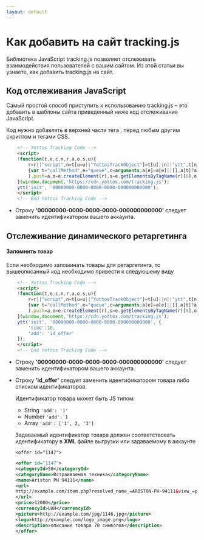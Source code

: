 ```yaml
---
layout: default
---
```


# Как добавить на сайт tracking.js
Библиотека JavaScript tracking.js позволяет отслеживать взаимодействия пользователей с вашим сайтом. 
Из этой статьи вы узнаете, как добавить tracking.js на сайт.

## Код отслеживания JavaScript
Самый простой способ приступить к использованию tracking.js – это добавить в шаблоны сайта приведенный ниже 
код отслеживания JavaScript.

Код нужно добавлять в верхней части тега **<head>**, перед любым другим скриптом и тегами CSS. 

```html
    <!-- Yottos Tracking Code -->
    <script>
    !function(t,e,c,n,r,a,o,s,u){
        r=r||"script",n=t[u=u||"YottosTrackObject"]=t[u]||n||"ytt",t[n]||((a=t[n]=function()
        {var t="callMethod",e="queue",c=arguments;a[e]=a[e]||[],a[t]?a[t].apply(a,c):a[e].push(c)}
        ).push=a,o=e.createElement(r),s=e.getElementsByTagName(r)[0],o.async=!0,o.src=c,s.parentNode.insertBefore(o,s))
    }(window,document,'https://cdn.yottos.com/tracking.js');
    ytt('init', '00000000-0000-0000-0000-000000000000');
    </script>
    <!-- End Yottos Tracking Code -->
```
* Строку **'00000000-0000-0000-0000-000000000000'** следует заменить идентификатором вашего аккаунта.


## Oтслеживание динамического ретаргетинга
#### Запомнить товар
Если необходимо запоминать товары для ретаргетинга, то вышеописанный код необходимо привести к следуюшему виду
```html
    <!-- Yottos Tracking Code -->
    <script>
    !function(t,e,c,n,r,a,o,s,u){
        r=r||"script",n=t[u=u||"YottosTrackObject"]=t[u]||n||"ytt",t[n]||((a=t[n]=function()
        {var t="callMethod",e="queue",c=arguments;a[e]=a[e]||[],a[t]?a[t].apply(a,c):a[e].push(c)}
        ).push=a,o=e.createElement(r),s=e.getElementsByTagName(r)[0],o.async=!0,o.src=c,s.parentNode.insertBefore(o,s))
    }(window,document,'https://cdn.yottos.com/tracking.js');
    ytt('init', '00000000-0000-0000-0000-000000000000', {
        'time':10,
        'add': 'id_offer'
    });
    </script>
    <!-- End Yottos Tracking Code -->
```
* Строку **'00000000-0000-0000-0000-000000000000'** следует заменить идентификатором вашего аккаунта.
* Строку **'id_offer'** следует заменить идентификатором товара либо списком идентификаторов.
    
    Идентификатор товара может быть JS типом:
    * String ```'add': '1'```
    * Number ```'add': 1```
    * Array ```'add': ['1', 2, '3']```
    
    Задаваемый идентификатор товара должен соответствовать идентификатору в **XML** файле выгрузки или задаваемому в аккаунте
    ```
    <offer id="1147">
    ```
    ```xml
    <offer id="1147">
    <categoryId>50</categoryId>
    <categoryName>Встраиваемая техника</categoryName>
    <name>Ariston PH 94111</name>
    <url>
    http://example.com/item.php?resolved_name_=ARISTON-PH-94111&view_=prices
    </url>
    <price>12000</price>
    <currencyId>UAH</currencyId>
    <picture>http://example.com/jpg/1146.jpg</picture>
    <logo>http://example.com/logo_image.png</logo>
    <description>описание товара 70 символов</description>
    </offer>
    ```